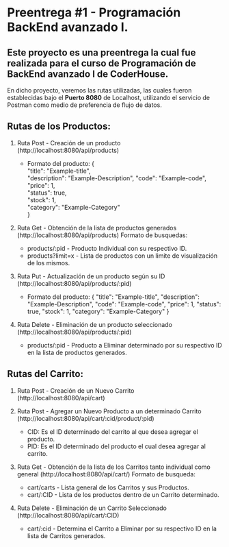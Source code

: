 # Preentrega #1 - Programación BackEnd avanzado I.

## Este proyecto es una preentrega la cual fue realizada para el curso de Programación de BackEnd avanzado I de CoderHouse.
En dicho proyecto, veremos las rutas utilizadas, las cuales fueron establecidas bajo el **Puerto 8080** de Localhost, utilizando el servicio de Postman como medio de preferencia de flujo de datos.

## **Rutas de los Productos**:

1. Ruta Post - Creación de un producto (http://localhost:8080/api/products)
   - Formato del producto:
   {                                                                                                                                                                               
    "title": "Example-title",                                                                                                                                                              
    "description": "Example-Description",                                                                                                                                                      "code": "Example-code",                                                                                                                                                        
    "price": 1,                                                                                                                                                        
    "status": true,                                                                                                                                                        
    "stock": 1,                                                                                                                                                                 
    "category": "Example-Category"                                                                                                                                                         
  }

2. Ruta Get - Obtención de la lista de productos generados (http://localhost:8080/api/products)
   Formato de busquedas:
     - products/:pid - Producto Individual con su respectivo ID.
     - products?limit=x - Lista de productos con un limite de visualización de los mismos.
  
3. Ruta Put - Actualización de un producto según su ID (http://localhost:8080/api/products/:pid)
   - Formato del producto:
   {
    "title": "Example-title",
    "description": "Example-Description",
    "code": "Example-code",
    "price": 1,
    "status": true,
    "stock": 1,
    "category": "Example-Category" 
  }

4. Ruta Delete -  Eliminación de un producto seleccionado (http://localhost:8080/api/products/:pid)
   - products/:pid - Producto a Eliminar determinado por su respectivo ID en la lista de productos generados.

  
## **Rutas del Carrito**:

1. Ruta Post - Creación de un Nuevo Carrito (http://localhost:8080/api/cart)

2. Ruta Post - Agregar un Nuevo Producto a un determinado Carrito (http://localhost:8080/api/cart/:cid/product/:pid)
   - CID: Es el ID determinado del carrito al que desea agregar el producto.
   - PID: Es el ID determinado del producto el cual desea agregar al carrito.

3. Ruta Get - Obtención de la lista de los Carritos tanto individual como general (http://localhost:8080/api/cart/)
   Formato de busqueda:
   - cart/carts - Lista general de los Carritos y sus Productos.
   - cart/:CID - Lista de los productos dentro de un Carrito determinado.
  
4. Ruta Delete - Eliminación de un Carrito Seleccionado (http://localhost:8080/api/cart/:CID)
   - cart/:cid - Determina el Carrito a Eliminar por su respectivo ID en la lista de Carritos generados.
